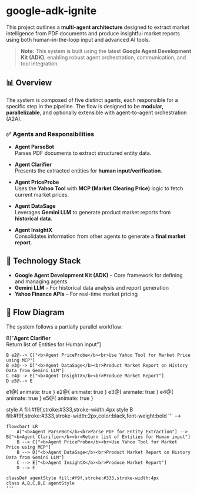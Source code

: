 # google-adk-ignite

This project outlines a **multi-agent architecture** designed to extract market intelligence from PDF documents and produce insightful market reports using both human-in-the-loop input and advanced AI tools.

> **Note:** This system is built using the latest **Google Agent Development Kit (ADK)**, enabling robust agent orchestration, communication, and tool integration.

## 📊 Overview

The system is composed of five distinct agents, each responsible for a specific step in the pipeline. The flow is designed to be **modular, parallelizable**, and optionally extensible with agent-to-agent orchestration (A2A).

### ✅ Agents and Responsibilities

- **Agent ParseBot**  
  Parses PDF documents to extract structured entity data.

- **Agent Clarifier**  
  Presents the extracted entities for **human input/verification**.

- **Agent PriceProbe**  
  Uses the **Yahoo Tool** with **MCP (Market Clearing Price)** logic to fetch current market prices.

- **Agent DataSage**  
  Leverages **Gemini LLM** to generate product market reports from **historical data**.

- **Agent InsightX**  
  Consolidates information from other agents to generate a **final market report**.

## 🧰 Technology Stack

- **Google Agent Development Kit (ADK)** – Core framework for defining and managing agents  
- **Gemini LLM** – For historical data analysis and report generation  
- **Yahoo Finance APIs** – For real-time market pricing  

## 🔀 Flow Diagram

The system follows a partially parallel workflow:

<!-- ```mermaid
flowchart LR
    A["<b>Agent ParseBot</b><br>Parse PDF for Entity Extraction"] e1@--> B["<b>Agent Clarifier</b><br>Return list of Entities for Human input"]
    B e2@--> C["<b>Agent PriceProbe</b><br>Use Yahoo Tool for Market Price using MCP"]
    B e3@--> D["<b>Agent DataSage</b><br>Product Market Report on History Data from Gemini LLM"]
    C e4@--> E["<b>Agent InsightX</b><br>Produce Market Report"]
    D e5@--> E

e1@{ animate: true }
e2@{ animate: true }
e3@{ animate: true }
e4@{ animate: true }
e5@{ animate: true }

style A fill:#f9f,stroke:#333,stroke-width:4px
style B fill:#f9f,stroke:#333,stroke-width:2px,color:black,font-weight:bold
''' -->

```mermaid
flowchart LR
    A["<b>Agent ParseBot</b><br>Parse PDF for Entity Extraction"] --> B["<b>Agent Clarifier</b><br>Return list of Entities for Human input"]
    B --> C["<b>Agent PriceProbe</b><br>Use Yahoo Tool for Market Price using MCP"]
    B --> D["<b>Agent DataSage</b><br>Product Market Report on History Data from Gemini LLM"]
    C --> E["<b>Agent InsightX</b><br>Produce Market Report"]
    D --> E

classDef agentStyle fill:#f9f,stroke:#333,stroke-width:4px
class A,B,C,D,E agentStyle
'''